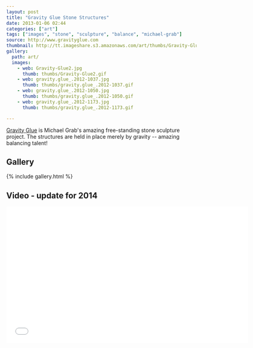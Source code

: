 ```yaml
---
layout: post
title: "Gravity Glue Stone Structures"
date: 2013-01-06 02:44
categories: ["art"]
tags: ["images", "stone", "sculpture", "balance", "michael-grab"]
source: http://www.gravityglue.com
thumbnail: http://tt.imageshare.s3.amazonaws.com/art/thumbs/Gravity-Glue2.gif
gallery:
  path: art/
  images:
    - web: Gravity-Glue2.jpg
      thumb: thumbs/Gravity-Glue2.gif
    - web: gravity.glue_.2012-1037.jpg
      thumb: thumbs/gravity.glue_.2012-1037.gif
    - web: gravity.glue_.2012-1050.jpg
      thumb: thumbs/gravity.glue_.2012-1050.gif
    - web: gravity.glue_.2012-1173.jpg
      thumb: thumbs/gravity.glue_.2012-1173.gif

---
```


[Gravity Glue](http://www.gravityglue.com/) is Michael Grab's amazing
free-standing stone sculpture project. The structures are held in
place merely by gravity -- amazing balancing talent!

## Gallery

{% include gallery.html %}

## Video - update for 2014

<iframe width="640" height="360"
src="//www.youtube.com/embed/iHrycfR9zXA?rel=0" frameborder="0"
allowfullscreen></iframe>
